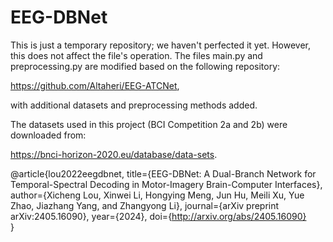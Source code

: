 # EEG-DBNet

This is just a temporary repository; we haven't perfected it yet. However, this does not affect the file's operation. The files main.py and preprocessing.py are modified based on the following repository: 

https://github.com/Altaheri/EEG-ATCNet, 

with additional datasets and preprocessing methods added.

The datasets used in this project (BCI Competition 2a and 2b) were downloaded from: 

https://bnci-horizon-2020.eu/database/data-sets.


@article{lou2022eegdbnet, 
  title={EEG-DBNet: A Dual-Branch Network for Temporal-Spectral Decoding in Motor-Imagery Brain-Computer Interfaces}, 
  author={Xicheng Lou, Xinwei Li, Hongying Meng, Jun Hu, Meili Xu, Yue Zhao, Jiazhang Yang, and Zhangyong Li}, 
  journal={arXiv preprint arXiv:2405.16090}, 
  year={2024},
  doi={http://arxiv.org/abs/2405.16090}  
}
